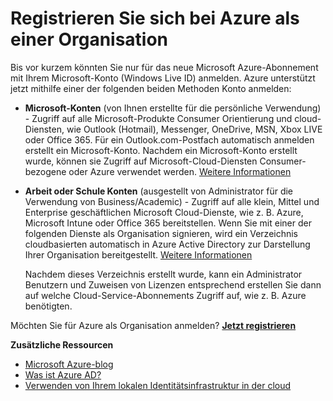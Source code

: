 <properties
    pageTitle="Registrieren Sie sich bei Azure als einer Organisation"
    description="Erfahren Sie, wie Sie eine geschäftlichen verwenden oder Schule-Konto, um die vorhandene Benutzerkonten, Richtlinien, Einstellungen oder Server lokal Bereitstellungen, die Sie bereits besitzen und Effizienz zwischen lokalen Identitätsinfrastruktur und Azure AD-Ihrer Organisation, nutzen können."
    services="active-directory"
    documentationCenter=""
    authors="markusvi"
    manager="femila"
    editor=""/>

<tags
    ms.service="active-directory"
    ms.workload="identity"
    ms.tgt_pltfrm="na"
    ms.devlang="na"
    ms.topic="article"
    ms.date="10/10/2016"
    ms.author="markvi"/>


# <a name="sign-up-for-azure-as-an-organization"></a>Registrieren Sie sich bei Azure als einer Organisation

Bis vor kurzem könnten Sie nur für das neue Microsoft Azure-Abonnement mit Ihrem Microsoft-Konto (Windows Live ID) anmelden. Azure unterstützt jetzt mithilfe einer der folgenden beiden Methoden Konto anmelden:

* **Microsoft-Konten** (von Ihnen erstellte für die persönliche Verwendung) - Zugriff auf alle Microsoft-Produkte Consumer Orientierung und cloud-Diensten, wie Outlook (Hotmail), Messenger, OneDrive, MSN, Xbox LIVE oder Office 365. Für ein Outlook.com-Postfach automatisch anmelden erstellt ein Microsoft-Konto. Nachdem ein Microsoft-Konto erstellt wurde, können sie Zugriff auf Microsoft-Cloud-Diensten Consumer-bezogene oder Azure verwendet werden. [Weitere Informationen](http://www.microsoft.com/account/default.aspx)

* **Arbeit oder Schule Konten** (ausgestellt von Administrator für die Verwendung von Business/Academic) - Zugriff auf alle klein, Mittel und Enterprise geschäftlichen Microsoft Cloud-Dienste, wie z. B. Azure, Microsoft Intune oder Office 365 bereitstellen. Wenn Sie mit einer der folgenden Dienste als Organisation signieren, wird ein Verzeichnis cloudbasierten automatisch in Azure Active Directory zur Darstellung Ihrer Organisation bereitgestellt. [Weitere Informationen](active-directory-administer.md)

    Nachdem dieses Verzeichnis erstellt wurde, kann ein Administrator Benutzern und Zuweisen von Lizenzen entsprechend erstellen Sie dann auf welche Cloud-Service-Abonnements Zugriff auf, wie z. B. Azure benötigten.

Möchten Sie für Azure als Organisation anmelden? [**Jetzt registrieren**](https://azure.microsoft.com/pricing/purchase-options/)

**Zusätzliche Ressourcen**

* [Microsoft Azure-blog](https://azure.microsoft.com/blog/)
* [Was ist Azure AD?](active-directory-whatis.md)
* [Verwenden von Ihrem lokalen Identitätsinfrastruktur in der cloud](active-directory-aadconnect.md)
